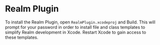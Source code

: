 # Realm Plugin

To install the Realm Plugin, open `RealmPlugin.xcodeproj` and Build. This will prompt for your password in order to install file and class templates to simplify Realm development in Xcode. Restart Xcode to gain access to these templates.
